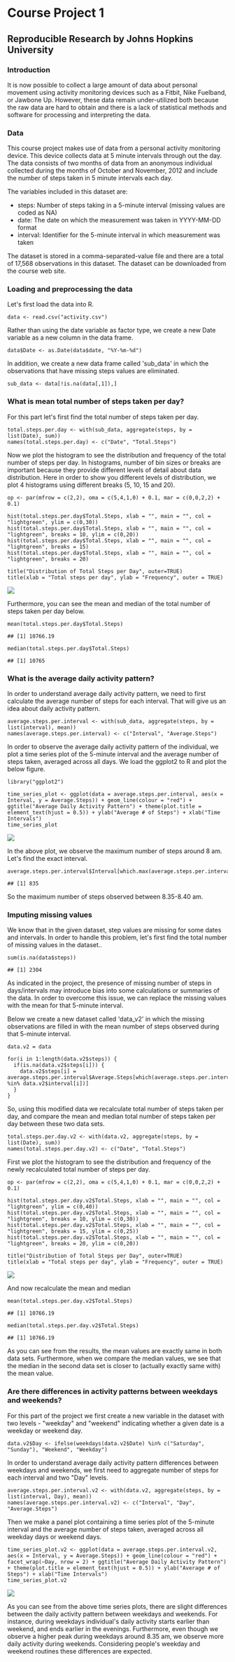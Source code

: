 Course Project 1
================

Reproducible Research by Johns Hopkins University
-------------------------------------------------

### Introduction

It is now possible to collect a large amount of data about personal
movement using activity monitoring devices such as a Fitbit, Nike
Fuelband, or Jawbone Up. However, these data remain under-utilized both
because the raw data are hard to obtain and there is a lack of
statistical methods and software for processing and interpreting the
data.

### Data

This course project makes use of data from a personal activity
monitoring device. This device collects data at 5 minute intervals
through out the day. The data consists of two months of data from an
anonymous individual collected during the months of October and
November, 2012 and include the number of steps taken in 5 minute
intervals each day.

The variables included in this dataset are:

-   steps: Number of steps taking in a 5-minute interval (missing values
    are coded as NA)
-   date: The date on which the measurement was taken in YYYY-MM-DD
    format
-   interval: Identifier for the 5-minute interval in which measurement
    was taken

The dataset is stored in a comma-separated-value file and there are a
total of 17,568 observations in this dataset. The dataset can be
downloaded from the course web site.

### Loading and preprocessing the data

Let's first load the data into R.

    data <- read.csv("activity.csv")

Rather than using the date variable as factor type, we create a new Date
variable as a new column in the data frame.

    data$Date <- as.Date(data$date, "%Y-%m-%d")

In addition, we create a new data frame called 'sub\_data' in which the
observations that have missing steps values are eliminated.

    sub_data <- data[!is.na(data[,1]),]

### What is mean total number of steps taken per day?

For this part let's first find the total number of steps taken per day.

    total.steps.per.day <- with(sub_data, aggregate(steps, by = list(Date), sum))
    names(total.steps.per.day) <- c("Date", "Total.Steps")

Now we plot the histogram to see the distribution and frequency of the
total number of steps per day. In histograms, number of bin sizes or
breaks are important because they provide different levels of detail
about data distribution. Here in order to show you different levels of
distribution, we plot 4 histograms using different breaks (5, 10, 15 and
20).

    op <- par(mfrow = c(2,2), oma = c(5,4,1,0) + 0.1, mar = c(0,0,2,2) + 0.1)

    hist(total.steps.per.day$Total.Steps, xlab = "", main = "", col = "lightgreen", ylim = c(0,30))
    hist(total.steps.per.day$Total.Steps, xlab = "", main = "", col = "lightgreen", breaks = 10, ylim = c(0,20))
    hist(total.steps.per.day$Total.Steps, xlab = "", main = "", col = "lightgreen", breaks = 15)
    hist(total.steps.per.day$Total.Steps, xlab = "", main = "", col = "lightgreen", breaks = 20)

    title("Distribution of Total Steps per Day", outer=TRUE)
    title(xlab = "Total steps per day", ylab = "Frequency", outer = TRUE)

![](histogram.1.png)

Furthermore, you can see the mean and median of the total number of
steps taken per day below.

    mean(total.steps.per.day$Total.Steps)

    ## [1] 10766.19

    median(total.steps.per.day$Total.Steps)

    ## [1] 10765

### What is the average daily activity pattern?

In order to understand average daily activity pattern, we need to first
calculate the average number of steps for each interval. That will give
us an idea about daily activity pattern.

    average.steps.per.interval <- with(sub_data, aggregate(steps, by = list(interval), mean))
    names(average.steps.per.interval) <- c("Interval", "Average.Steps")

In order to observe the average daily activity pattern of the
individual, we plot a time series plot of the 5-minute interval and the
average number of steps taken, averaged across all days. We load the
ggplot2 to R and plot the below figure.

    library("ggplot2")

    time_series_plot <- ggplot(data = average.steps.per.interval, aes(x = Interval, y = Average.Steps)) + geom_line(colour = "red") + ggtitle("Average Daily Activity Pattern") + theme(plot.title = element_text(hjust = 0.5)) + ylab("Average # of Steps") + xlab("Time Intervals")
    time_series_plot

![](time.series.plot.1.png)

In the above plot, we observe the maximum number of steps around 8 am.
Let's find the exact interval.

    average.steps.per.interval$Interval[which.max(average.steps.per.interval$Average.Steps)]

    ## [1] 835

So the maximum number of steps observed between 8.35-8.40 am.

### Imputing missing values

We know that in the given dataset, step values are missing for some
dates and intervals. In order to handle this problem, let's first find
the total number of missing values in the dataset..

    sum(is.na(data$steps))

    ## [1] 2304

As indicated in the project, the presence of missing number of steps in
days/intervals may introduce bias into some calculations or summaries of
the data. In order to overcome this issue, we can replace the missing
values with the mean for that 5-minute interval.

Below we create a new dataset called 'data\_v2' in which the missing
observations are filled in with the mean number of steps observed during
that 5-minute interval.

    data.v2 = data

    for(i in 1:length(data.v2$steps)) { 
      if(is.na(data.v2$steps[i])) {
        data.v2$steps[i] = average.steps.per.interval$Average.Steps[which(average.steps.per.interval$Interval %in% data.v2$interval[i])]
      }
    }

So, using this modified data we recalculate total number of steps taken
per day, and compare the mean and median total number of steps taken per
day between these two data sets.

    total.steps.per.day.v2 <- with(data.v2, aggregate(steps, by = list(Date), sum))
    names(total.steps.per.day.v2) <- c("Date", "Total.Steps")

First we plot the histogram to see the distribution and frequency of the
newly recalculated total number of steps per day.

    op <- par(mfrow = c(2,2), oma = c(5,4,1,0) + 0.1, mar = c(0,0,2,2) + 0.1)

    hist(total.steps.per.day.v2$Total.Steps, xlab = "", main = "", col = "lightgreen", ylim = c(0,40))
    hist(total.steps.per.day.v2$Total.Steps, xlab = "", main = "", col = "lightgreen", breaks = 10, ylim = c(0,30))
    hist(total.steps.per.day.v2$Total.Steps, xlab = "", main = "", col = "lightgreen", breaks = 15, ylim = c(0,25))
    hist(total.steps.per.day.v2$Total.Steps, xlab = "", main = "", col = "lightgreen", breaks = 20, ylim = c(0,20))

    title("Distribution of Total Steps per Day", outer=TRUE)
    title(xlab = "Total steps per day", ylab = "Frequency", outer = TRUE)

![](histogram.2.png)

And now recalculate the mean and median

    mean(total.steps.per.day.v2$Total.Steps)

    ## [1] 10766.19

    median(total.steps.per.day.v2$Total.Steps)

    ## [1] 10766.19

As you can see from the results, the mean values are exactly same in
both data sets. Furthermore, when we compare the median values, we see
that the median in the second data set is closer to (actually exactly
same with) the mean value.

### Are there differences in activity patterns between weekdays and weekends?

For this part of the project we first create a new variable in the
dataset with two levels - "weekday" and "weekend" indicating whether a
given date is a weekday or weekend day.

    data.v2$Day <- ifelse(weekdays(data.v2$Date) %in% c("Saturday", "Sunday"), "Weekend", "Weekday")

In order to understand average daily activity pattern differences
between weekdays and weekends, we first need to aggregate number of
steps for each interval and two "Day" levels.

    average.steps.per.interval.v2 <- with(data.v2, aggregate(steps, by = list(interval, Day), mean))
    names(average.steps.per.interval.v2) <- c("Interval", "Day", "Average.Steps")

Then we make a panel plot containing a time series plot of the 5-minute
interval and the average number of steps taken, averaged across all
weekday days or weekend days.

    time_series_plot.v2 <- ggplot(data = average.steps.per.interval.v2, aes(x = Interval, y = Average.Steps)) + geom_line(colour = "red") + facet_wrap(~Day, nrow = 2) + ggtitle("Average Daily Activity Pattern") + theme(plot.title = element_text(hjust = 0.5)) + ylab("Average # of Steps") + xlab("Time Intervals")
    time_series_plot.v2

![](time.series.plot.2.png)

As you can see from the above time series plots, there are slight
differences between the daily activity pattern between weekdays and
weekends. For instance, during weekdays individual's daily activity
starts earlier than weekend, and ends earlier in the evenings.
Furthermore, even though we observe a higher peak during weekdays around
8.35 am, we observe more daily activity during weekends. Considering
people's weekday and weekend routines these differences are expected.

